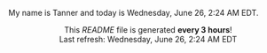 My name is Tanner and today is Wednesday, June 26, 2:24 AM EDT.

<p align="center">This <i>README</i> file is generated <b>every 3 hours</b>!</br>Last refresh: Wednesday, June 26, 2:24 AM EDT<br /></p>
